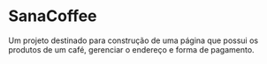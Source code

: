 # SanaCoffee
Um projeto destinado para construção de uma página que possui os produtos de um café, gerenciar o endereço e forma de pagamento.
